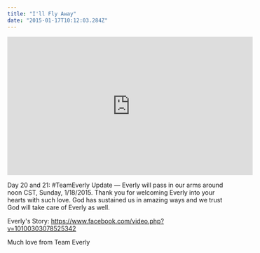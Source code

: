```yaml
---
title: "I'll Fly Away"
date: "2015-01-17T10:12:03.284Z"
---
```


<iframe width="560" height="315" src="https://www.youtube.com/embed/hcoEOcOTYow" frameborder="0" allow="accelerometer; autoplay; encrypted-media; gyroscope; picture-in-picture" allowfullscreen></iframe>

Day 20 and 21: #TeamEverly Update — Everly will pass in our arms around noon CST, Sunday, 1/18/2015. Thank you for welcoming Everly into your hearts with such love. God has sustained us in amazing ways and we trust God will take care of Everly as well.

Everly's Story: https://www.facebook.com/video.php?v=10100303078525342

Much love from Team Everly